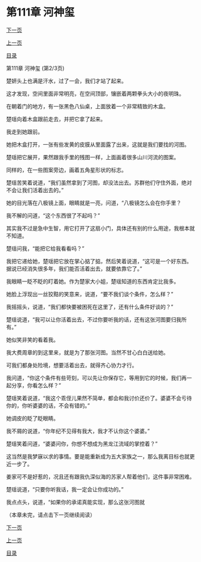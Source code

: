 <h1>第111章   河神玺</h1>
            <div><p><a href="./332_%E7%AC%AC111%E7%AB%A0_%E6%B2%B3%E7%A5%9E%E7%8E%BA.md">下一页</a></p><p><a href="./330_%E7%AC%AC111%E7%AB%A0_%E6%B2%B3%E7%A5%9E%E7%8E%BA.md">上一页</a></p><p><a href="../">目录</a></p></div>
            <div><p>第111章   河神玺 (第2/3页)</p><p>楚妍头上也满是汗水，过了一会，我们才站了起来。</p><p>这才发现，空间里面非常明亮，在空间顶部，镶嵌着两颗拳头大小的夜明珠。</p><p>在朝着门的地方，有一张黑色八仙桌，上面放着一个非常精致的木盒。</p><p>楚瑶向着木盒跟前走去，并把它拿了起来。</p><p>我走到她跟前。</p><p>她把木盒打开，一张有些发黄的皮膜从里面露了出来，这就是我们要找的河图。</p><p>楚瑶把它展开，果然跟我手里的残图一样，上面画着很多山川河流的图案。</p><p>同样的，在一些图案旁边，画着五角星形状的标志。</p><p>楚瑶苦笑着说道，“我们虽然拿到了河图，却没法出去。苏群他们守住外面，绝对不会让我们活着出去的。”</p><p>她的目光落在八极镜上面，眼睛就是一亮，问道，“八极镜怎么会在你手里？</p><p>我不解的问道，“这个东西很了不起吗？”</p><p>其实我不过是急中生智，用它打开了这扇小门，具体还有别的什么用途，我根本就不知道。</p><p>楚瑶问我，“能把它给我看看吗？”</p><p>我把它递给她，楚瑶把它放在掌心掂了掂，然后笑着说道，“这可是一个好东西。据说已经消失很多年，我们能否活着出去，就要依靠它了。”</p><p>我眼睛一眨不眨的盯着她。作为楚家大小姐，楚瑶知道的东西肯定比我多。</p><p>她脸上浮现出一丝狡黠的笑意来，说道，“要不我们谈个条件，怎么样？”</p><p>我摇摇头，说道，“我们都快要被困死在这里了，还有什么条件好谈的？”</p><p>楚瑶说道，“我可以让你活着出去，不过你要听我的话，还有这张河图要归我所有。”</p><p>她似笑非笑的看着我。</p><p>我大费周章的到这里来，就是为了那张河图。当然不甘心白白送给她。</p><p>可我们都身处险境，想要活着出去，就得齐心协力才行。</p><p>我问道，“你这个条件有些苛刻，可以先让你保存它，等用到它的时候，我们再一起分享，你看怎么样？”</p><p>楚瑶笑着说道，“我这个乖侄儿果然不简单，都会和我讨价还价了。婆婆不会亏待你的，你听婆婆的话，不会有错的。”</p><p>她调皮的眨了眨眼睛。</p><p>我不屑的说道，“你年纪不见得有我大，我才不认你这个婆婆。”</p><p>楚瑶笑着问道，“婆婆问你，你想不想成为黑龙江流域的掌控着？”</p><p>这当然是我梦寐以求的事情。要是能重新成为五大家族之一，那么我离目标也就更近一步了。</p><p>姜家可不是好惹的，况且还有跟我仇深似海的苏家人帮着他们，这件事非常困难。</p><p>楚瑶说道，“只要你听我话，我一定会让你成功的。”</p><p>我点点头，说道，“如果你的承诺真能实现，那么这张河图就</p><p>（本章未完，请点击下一页继续阅读）</p></div>
            <div><p><a href="./332_%E7%AC%AC111%E7%AB%A0_%E6%B2%B3%E7%A5%9E%E7%8E%BA.md">下一页</a></p><p><a href="./330_%E7%AC%AC111%E7%AB%A0_%E6%B2%B3%E7%A5%9E%E7%8E%BA.md">上一页</a></p><p><a href="../">目录</a></p></div>